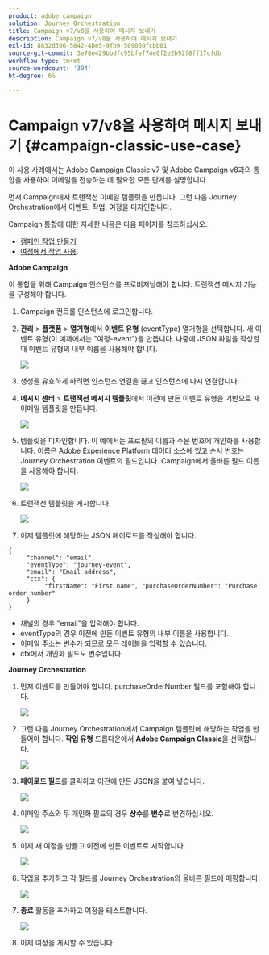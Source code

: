 ```yaml
---
product: adobe campaign
solution: Journey Orchestration
title: Campaign v7/v8을 사용하여 메시지 보내기
description: Campaign v7/v8을 사용하여 메시지 보내기
exl-id: 8832d306-5842-4be5-9fb9-509050fcbb01
source-git-commit: 3e78e429bbdfc95bfef74e0f2e2b92f8ff17cfdb
workflow-type: tm+mt
source-wordcount: '394'
ht-degree: 6%

---
```


# Campaign v7/v8을 사용하여 메시지 보내기 {#campaign-classic-use-case}

이 사용 사례에서는 Adobe Campaign Classic v7 및 Adobe Campaign v8과의 통합을 사용하여 이메일을 전송하는 데 필요한 모든 단계를 설명합니다.

먼저 Campaign에서 트랜잭션 이메일 템플릿을 만듭니다. 그런 다음 Journey Orchestration에서 이벤트, 작업, 여정을 디자인합니다.

Campaign 통합에 대한 자세한 내용은 다음 페이지를 참조하십시오.

* [캠페인 작업 만들기](../action/acc-action.md)
* [여정에서 작업 사용](../building-journeys/using-adobe-campaign-classic.md).

**Adobe Campaign**

이 통합을 위해 Campaign 인스턴스를 프로비저닝해야 합니다. 트랜잭션 메시지 기능을 구성해야 합니다.

1. Campaign 컨트롤 인스턴스에 로그인합니다.

1. **관리** > **플랫폼** > **열거형**&#x200B;에서 **이벤트 유형** (eventType) 열거형을 선택합니다. 새 이벤트 유형(이 예제에서는 &quot;여정-event&quot;)을 만듭니다. 나중에 JSON 파일을 작성할 때 이벤트 유형의 내부 이름을 사용해야 합니다.

   ![](../assets/accintegration-uc-1.png)

1. 생성을 유효하게 하려면 인스턴스 연결을 끊고 인스턴스에 다시 연결합니다.

1. **메시지 센터** > **트랜잭션 메시지 템플릿**&#x200B;에서 이전에 만든 이벤트 유형을 기반으로 새 이메일 템플릿을 만듭니다.

   ![](../assets/accintegration-uc-2.png)

1. 템플릿을 디자인합니다. 이 예에서는 프로필의 이름과 주문 번호에 개인화를 사용합니다. 이름은 Adobe Experience Platform 데이터 소스에 있고 순서 번호는 Journey Orchestration 이벤트의 필드입니다. Campaign에서 올바른 필드 이름을 사용해야 합니다.

   ![](../assets/accintegration-uc-3.png)

1. 트랜잭션 템플릿을 게시합니다.

   ![](../assets/accintegration-uc-4.png)

1. 이제 템플릿에 해당하는 JSON 페이로드를 작성해야 합니다.

```
{
     "channel": "email",
     "eventType": "journey-event",
     "email": "Email address",
     "ctx": {
          "firstName": "First name", "purchaseOrderNumber": "Purchase order number"
     }
}
```

* 채널의 경우 &quot;email&quot;을 입력해야 합니다.
* eventType의 경우 이전에 만든 이벤트 유형의 내부 이름을 사용합니다.
* 이메일 주소는 변수가 되므로 모든 레이블을 입력할 수 있습니다.
* ctx에서 개인화 필드도 변수입니다.

**Journey Orchestration**

1. 먼저 이벤트를 만들어야 합니다. purchaseOrderNumber 필드를 포함해야 합니다.

   ![](../assets/accintegration-uc-5.png)

1. 그런 다음 Journey Orchestration에서 Campaign 템플릿에 해당하는 작업을 만들어야 합니다. **작업 유형** 드롭다운에서 **Adobe Campaign Classic**&#x200B;을 선택합니다.

   ![](../assets/accintegration-uc-6.png)

1. **페이로드 필드**&#x200B;를 클릭하고 이전에 만든 JSON을 붙여 넣습니다.

   ![](../assets/accintegration-uc-7.png)

1. 이메일 주소와 두 개인화 필드의 경우 **상수**&#x200B;를 **변수**&#x200B;로 변경하십시오.

   ![](../assets/accintegration-uc-8.png)

1. 이제 새 여정을 만들고 이전에 만든 이벤트로 시작합니다.

   ![](../assets/accintegration-uc-9.png)

1. 작업을 추가하고 각 필드를 Journey Orchestration의 올바른 필드에 매핑합니다.

   ![](../assets/accintegration-uc-10.png)

1. **종료** 활동을 추가하고 여정을 테스트합니다.

   ![](../assets/accintegration-uc-11.png)

1. 이제 여정을 게시할 수 있습니다.
